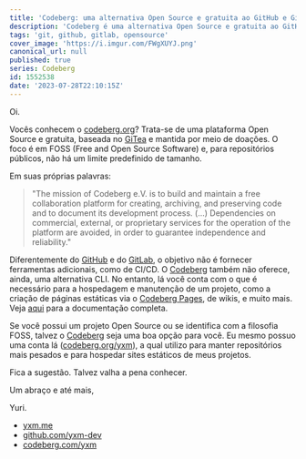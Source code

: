 ```yaml
---
title: 'Codeberg: uma alternativa Open Source e gratuita ao GitHub e GitLab'
description: 'Codeberg é uma alternativa Open Source e gratuita ao GitHub e GitLab, focada em FOSS'
tags: 'git, github, gitlab, opensource'
cover_image: 'https://i.imgur.com/FWgXUYJ.png'
canonical_url: null
published: true
series: Codeberg
id: 1552538
date: '2023-07-28T22:10:15Z'
---
```

Oi.

Vocês conhecem o [codeberg.org](https://codeberg.org)? Trata-se de uma plataforma Open Source e gratuita, baseada no [GiTea](https://about.gitea.com/) e mantida por meio de doações. O foco é em FOSS (Free and Open Source Software) e, para repositórios públicos, não há um limite predefinido de tamanho.

Em suas próprias palavras:

> "The mission of Codeberg e.V. is to build and maintain a free collaboration platform for creating, archiving, and preserving code and to document its development process.
> (...)
> Dependencies on commercial, external, or proprietary services for the operation of the platform are avoided, in order to guarantee independence and reliability."

Diferentemente do [GitHub](https://github.com) e do [GitLab](https://gitlab.com), o objetivo não é fornecer ferramentas adicionais, como de CI/CD. O [Codeberg](https://codeberg.org) também não oferece, ainda, uma alternativa CLI. No entanto, lá você conta com o que é necessário para a hospedagem e manutenção de um projeto, como a criação de páginas estáticas via o [Codeberg Pages](https://docs.codeberg.org/codeberg-pages/), de wikis, e muito mais. Veja [aqui](https://docs.codeberg.org/) para a documentação completa.

Se você possui um projeto Open Source ou se identifica com a filosofia FOSS, talvez o [Codeberg](https://codeberg.org) seja uma boa opção para você. Eu mesmo possuo uma conta lá ([codeberg.org/yxm](https://codeberg.org/yxm)), a qual utilizo para manter repositórios mais pesados e para hospedar sites estáticos de meus projetos.

Fica a sugestão. Talvez valha a pena conhecer.

Um abraço e até mais,

Yuri.

* [yxm.me](https://yxm.me)
* [github.com/yxm-dev](https://github.com/yxm.dev)
* [codeberg.com/yxm](https://codeberg.com/yxm)

